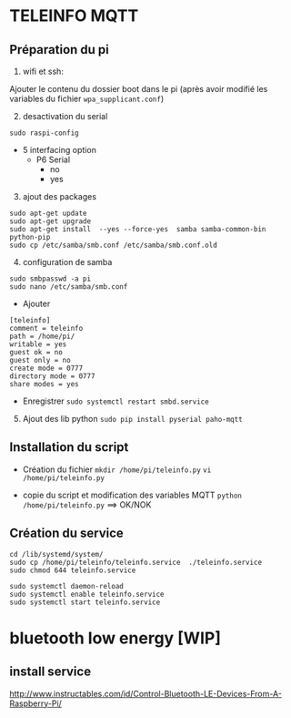 # TELEINFO MQTT

## Préparation du pi
1. wifi et ssh:

Ajouter le contenu du dossier boot dans le pi (après avoir modifié les variables du fichier `wpa_supplicant.conf`)
  
2. desactivation du serial
```
sudo raspi-config
```
* 5 interfacing option
  * P6 Serial
    * no
    * yes
  
3. ajout des packages
```
sudo apt-get update
sudo apt-get upgrade
sudo apt-get install  --yes --force-yes  samba samba-common-bin python-pip
sudo cp /etc/samba/smb.conf /etc/samba/smb.conf.old
``` 
 
4. configuration de samba
```
sudo smbpasswd -a pi
sudo nano /etc/samba/smb.conf
```
    
* Ajouter
```
[teleinfo]
comment = teleinfo
path = /home/pi/
writable = yes
guest ok = no
guest only = no
create mode = 0777
directory mode = 0777
share modes = yes
```
       
* Enregistrer
`sudo systemctl restart smbd.service`
   
5. Ajout des lib python
`sudo pip install pyserial paho-mqtt`
    
## Installation du script

* Création du fichier
`mkdir /home/pi/teleinfo.py`
`vi /home/pi/teleinfo.py`

* copie du script et modification des variables MQTT
`python /home/pi/teleinfo.py`
==> OK/NOK

## Création du service
```
cd /lib/systemd/system/
sudo cp /home/pi/teleinfo/teleinfo.service  ./teleinfo.service
sudo chmod 644 teleinfo.service

sudo systemctl daemon-reload
sudo systemctl enable teleinfo.service
sudo systemctl start teleinfo.service
```


# bluetooth low energy [WIP]

## install service
http://www.instructables.com/id/Control-Bluetooth-LE-Devices-From-A-Raspberry-Pi/

